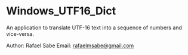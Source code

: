# Windows_UTF16_Dict
An application to translate UTF-16 text into a sequence of numbers and vice-versa.

Author: Rafael Sabe
Email: rafaelmsabe@gmail.com
